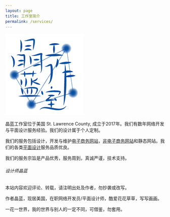 ```yaml
---
layout: page
title: 工作室简介
permalink: /services/
---
```


<div class="gridlayoutsecond">
   <div class="containerfixed">
      <div class="row"> 
         <div class="col-md-3 col-lg-3" id="pagelayout11">
            <p><a href="https://www.bluewebnodes.com"><img src="/images/jenBlueLogoFullColor.jpg" alt="Blue Web Nodes Logo"></a></p>
         </div>
         <div class="col-md-9 col-lg-9" id="pagelayout11">
            <p>晶蓝工作室位于美国 St. Lawrence County, 成立于2017年。我们有数年网络开发与平面设计服务经验。我们的设计属于个人定制。</p>
            <p>我们的服务包括设计，开发与维护<a href="/ecommerce-website-examples/">电子商务网站</a>，<a href="/regular-website-examples/">非电子商务网站</a>和静态网站。我们的各类<a href="/graphic-design-examples/">平面设计</a>服务品质优良。</p>
            <p>我们的服务宗旨是产品优秀，服务周到，真诚严谨，技术支持。</p>  
         </div>       
      </div>
   </div>
</div>
<div class="gridlayoutfirst">
   <div class="containerfixed">
      <div class="row"> 
         <div class="col-md-9 col-lg-9" id="pagelayout11">
            <h6>设计师晶蓝</h6>
            <p>本站内容欢迎评论、转载，请注明出处及作者，勿抄袭或改写。</p> 
            <p>作者晶蓝，现居美国，在职网络开发员/平面设计师，酷爱花花草草，写写画画。</p> 
            <p>一花一世界，我的世界与别人的一定不同，可借鉴，勿套用。</p>  
         </div>       
         <div class="col-md-3 col-lg-3" id="pagelayout11">
            <p>&nbsp;</p>
         </div>
      </div>
   </div>
</div>
